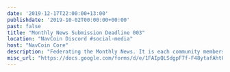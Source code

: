 ```yaml
---
date: '2019-12-17T22:00:00+13:00'
publishdate: '2019-10-02T00:00:00+00:00'
past: false
title: "Monthly News Submission Deadline 003"
location: "NavCoin Discord #social-media"
host: "NavCoin Core"
description: "Federating the Monthly News. It is each community members responsibility to share progress in your NavCoin project. The deadline for submissions is the third Tuesday of every month with the newsletter being published on the third Wednesday of every month and syndicated through all of our social channels, mailing lists and websites."
misc_url: "https://docs.google.com/forms/d/e/1FAIpQLSdgpF7f-F48ytafAhtOxr989YLNsBGaG7AW2h-obbfnSwjPZA/viewform"
---
```


